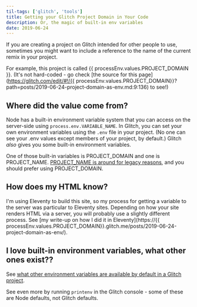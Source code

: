 ```yaml
---
til-tags: ['glitch', 'tools']
title: Getting your Glitch Project Domain in Your Code
description: Or, the magic of built-in env variables
date: 2019-06-24
---
```


If you are creating a project on Glitch intended for other people to use, sometimes you might want to include a reference to the name of the current remix in your project. 

For example, this project is called  {{ processEnv.values.PROJECT_DOMAIN }}. (It's not hard-coded - go check [the source for this page](https://glitch.com/edit/#!/{{ processEnv.values.PROJECT_DOMAIN}}?path=posts/2019-06-24-project-domain-as-env.md:9:136) to see!)

## Where did the value come from? 

Node has a built-in environment variable system that you can access on the server-side using `process.env.VARIABLE_NAME`. In Glitch, you can set your own environment variables using the `.env` file in your project. (No one can see your .env values except members of your project, by default.) Glitch _also_ gives you some built-in environment variables. 

One of those built-in variables is PROJECT_DOMAIN and one is PROJECT_NAME. [PROJECT_NAME is around for legacy reasons](https://support.glitch.com/t/project-name-project-domain/1672), and you should prefer using PROJECT_DOMAIN. 

## How does my HTML know? 

I'm using Eleventy to build this site, so my process for getting a variable to the server was particular to Eleventy sites. Depending on how your site renders HTML via a server, you will probably use a slightly different process. See [my write-up on how I did it in Eleventy](https://{{ processEnv.values.PROJECT_DOMAIN}}.glitch.me/posts/2019-06-24-project-domain-as-env/).

## I love built-in environment variables, what other ones exist??
See [what other environment variables are available by default in a Glitch project](https://glitch.com/help/project/).

See even more by running `printenv` in the Glitch console - some of these are Node defaults, not Glitch defaults. 